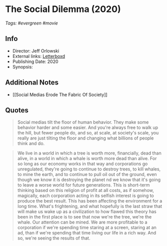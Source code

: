 # The Social Dilemma (2020)

_Tags: #evergreen #movie_

## Info

- Director: Jeff Orlowski
- External links: [Letterboxd](https://letterboxd.com/film/the-social-dilemma/)
- Publishing Date: 2020
- Synopsis: 

## Additional Notes

- [[Social Medias Erode The Fabric Of Society]]

## Quotes 

> Social medias tilt the floor of human behavior. They make some behavior harder and some easier. And you're always free to walk up the hill, but fewer people do, and so, at scale, at society's scale, you really are just tilting the floor and changing what billions of people think and do.

> We live in a world in which a tree is worth more, financially, dead than alive, in a world in which a whale is worth more dead than alive. For so long as our economy works in that way and corporations go unregulated, they're going to continue to destroy trees, to kill whales, to mine the earth, and to continue to pull oil out of the ground, even though we know it is destroying the planet nd we know that it's going to leave a worse world for future generations. This is short-term thinking based on this religion of profit at all costs, as if somehow, magically, each corporation acting in its selfish interest is going to produce the best result. This has been affecting the environment for a long time. What's frightening, and what hopefully is the last straw that will make us wake up as a civilization to how flawed this theory has been in the first place is to see that now we're the tree, we're the whale. Our attention can be mined. We are more profitable to a corporation if we're spending time staring at a screen, staring at an ad, than if we're spending that time living our life in a rich way. And so, we're seeing the results of that.


